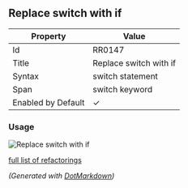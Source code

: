 ## Replace switch with if

| Property           | Value                  |
| ------------------ | ---------------------- |
| Id                 | RR0147                 |
| Title              | Replace switch with if |
| Syntax             | switch statement       |
| Span               | switch keyword         |
| Enabled by Default | &#x2713;               |

### Usage

![Replace switch with if](../../images/refactorings/ReplaceSwitchWithIf.png)

[full list of refactorings](Refactorings.md)

*\(Generated with [DotMarkdown](http://github.com/JosefPihrt/DotMarkdown)\)*